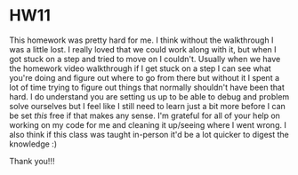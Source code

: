 # HW11

This homework was pretty hard for me. I think without the walkthrough I was a little lost. I really loved that we could work along with it, but when I got stuck on a step and tried to move on I couldn't. Usually when we have the homework video walkthrough if I get stuck on a step I can see what you're doing and figure out where to go from there but without it I spent a lot of time trying to figure out things that normally shouldn't have been that hard. I do understand you are setting us up to be able to debug and problem solve ourselves but I feel like I still need to learn just a bit more before I can be set *this* free if that makes any sense. I'm grateful for all of your help on working on my code for me and cleaning it up/seeing where I went wrong. I also think if this class was taught in-person it'd be a lot quicker to digest the knowledge :)

Thank you!!!
